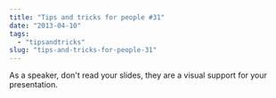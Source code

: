 ```yaml
---
title: "Tips and tricks for people #31"
date: "2013-04-10"
tags: 
  - "tipsandtricks"
slug: "tips-and-tricks-for-people-31"
---
```


As a speaker, don't read your slides, they are a visual support for your presentation.
